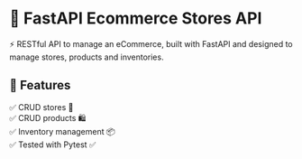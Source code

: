 # 🛒 FastAPI Ecommerce Stores API  

⚡ RESTful API to manage an eCommerce, built with FastAPI and designed to manage stores, products and inventories.

## 🚀 Features 

✅ CRUD stores 🏪  
✅ CRUD products 🛍️  
✅ Inventory management 📦  
✅ Tested with Pytest ✅  